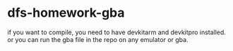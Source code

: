 # dfs-homework-gba

if you want to compile, you need to have devkitarm and devkitpro installed. or you can run the gba file in the repo on any emulator or gba.
